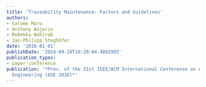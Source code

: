 ```yaml
---
title: 'Traceability Maintenance: Factors and Guidelines'
authors:
- Salome Maro
- Anthony Anjorin
- Rebekka Wohlrab
- Jan-Philipp Steghöfer
date: '2016-01-01'
publishDate: '2024-09-28T18:20:04.488290Z'
publication_types:
- paper-conference
publication: '*Proc. of the 31st IEEE/ACM International Conference on Automated Software
  Engineering (ASE 2016)*'
---
```

